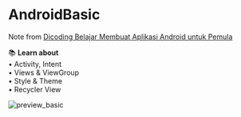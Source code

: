 # AndroidBasic
Note from [Dicoding Belajar Membuat Aplikasi Android untuk Pemula](https://www.dicoding.com/academies/51) 

📚 **Learn about**                                                                                                                
• Activity, Intent                                                              
• Views & ViewGroup                                                                                   
• Style & Theme                                                                           
• Recycler View                                                                                                             
      
        
![preview_basic](https://user-images.githubusercontent.com/62281277/164160864-2156049c-7f8d-41fe-a236-b9fae0c8f742.png)
